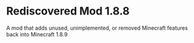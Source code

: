 Rediscovered Mod 1.8.8
======================

A mod that adds unused, unimplemented, or removed Minecraft features back into Minecraft 1.8.9
                     
